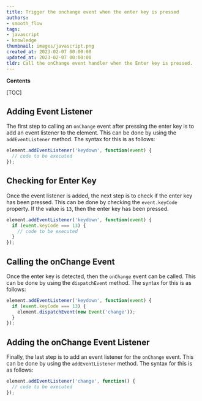 ```yaml
---
title: Trigger the onchange event when the enter key is pressed
authors:
- smooth_flow
tags:
- javascript
- knowledge
thumbnail: images/javascript.png
created_at: 2023-02-07 00:00:00
updated_at: 2023-02-07 00:00:00
tldr: Call the onChange event handler when the Enter key is pressed.
---
```


**Contents**

[TOC]

## Adding Event Listener

The first step to calling an `onChange` event after pressing the enter key is to add an event listener to the element. This can be done by using the `addEventListener` method. The syntax for this is as follows:

```js
element.addEventListener('keydown', function(event) {
  // code to be executed
});
```

## Checking for Enter Key

Once the event listener is added, the next step is to check if the enter key has been pressed. This can be done by checking the `event.keyCode` property. If the value is `13`, then the enter key has been pressed. 

```js
element.addEventListener('keydown', function(event) {
  if (event.keyCode === 13) {
    // code to be executed
  }
});
```

## Calling the onChange Event

Once the enter key is detected, then the `onChange` event can be called. This can be done by using the `dispatchEvent` method. The syntax for this is as follows:

```js
element.addEventListener('keydown', function(event) {
  if (event.keyCode === 13) {
    element.dispatchEvent(new Event('change'));
  }
});
```

## Adding the onChange Event Listener

Finally, the last step is to add an event listener for the `onChange` event. This can be done by using the `addEventListener` method. The syntax for this is as follows:

```js
element.addEventListener('change', function() {
  // code to be executed
});
```
